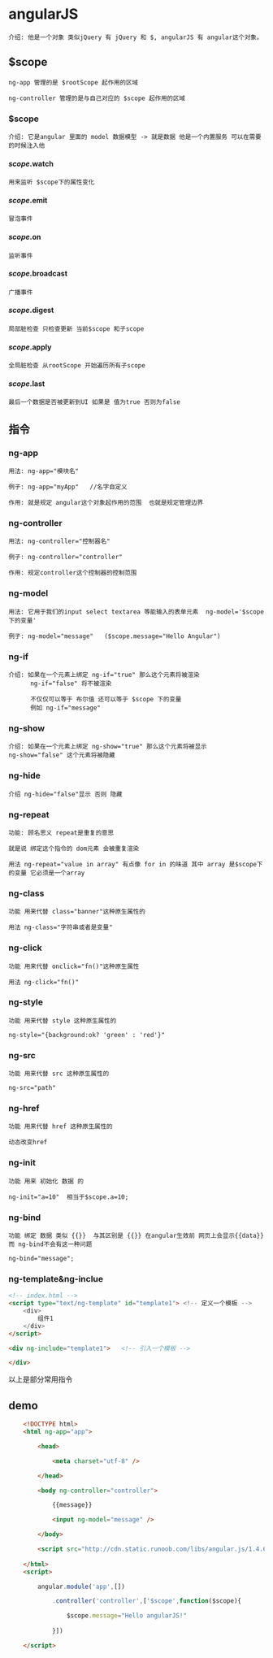 # angularJS

    介绍: 他是一个对象 类似jQuery 有 jQuery 和 $, angularJS 有 angular这个对象。

## $scope

    ng-app 管理的是 $rootScope 起作用的区域

    ng-controller 管理的是与自己对应的 $scope 起作用的区域

### $scope

    介绍: 它是angular 里面的 model 数据模型 -> 就是数据 他是一个内置服务 可以在需要的时候注入他 

#### $scope.$watch   

    用来监听 $scope下的属性变化

#### $scope.$emit

    冒泡事件

#### $scope.$on

    监听事件
    
#### $scope.$broadcast

    广播事件

#### $scope.$digest
    
    局部脏检查 只检查更新 当前$scope 和子scope

#### $scope.$apply

    全局脏检查 从rootScope 开始遍历所有子scope

#### $scope.$last

    最后一个数据是否被更新到UI 如果是 值为true 否则为false
    

## 指令

### ng-app

    用法: ng-app="模块名"

    例子: ng-app="myApp"   //名字自定义

    作用: 就是规定 angular这个对象起作用的范围  也就是规定管理边界

### ng-controller

    用法: ng-controller="控制器名"

    例子: ng-controller="controller"

    作用: 规定controller这个控制器的控制范围

### ng-model 

    用法: 它用于我们的input select textarea 等能输入的表单元素  ng-model='$scope下的变量'

    例子: ng-model="message"   ($scope.message="Hello Angular")

### ng-if

    介绍: 如果在一个元素上绑定 ng-if="true" 那么这个元素将被渲染 
          ng-if="false" 将不被渲染

          不仅仅可以等于 布尔值 还可以等于 $scope 下的变量
          例如 ng-if="message"

### ng-show

    介绍: 如果在一个元素上绑定 ng-show="true" 那么这个元素将被显示
    ng-show="false" 这个元素将被隐藏

### ng-hide

    介绍 ng-hide="false"显示 否则 隐藏

### ng-repeat

    功能: 顾名思义 repeat是重复的意思 

    就是说 绑定这个指令的 dom元素 会被重复渲染

    用法 ng-repeat="value in array" 有点像 for in 的味道 其中 array 是$scope下的变量 它必须是一个array

### ng-class

    功能 用来代替 class="banner"这种原生属性的

    用法 ng-class="字符串或者是变量"

### ng-click

    功能 用来代替 onclick="fn()"这种原生属性

    用法 ng-click="fn()"

### ng-style

    功能 用来代替 style 这种原生属性的

    ng-style="{background:ok? 'green' : 'red'}"

### ng-src

    功能 用来代替 src 这种原生属性的

    ng-src="path"

### ng-href

    功能 用来代替 href 这种原生属性的

    动态改变href

### ng-init

    功能 用来 初始化 数据 的

    ng-init="a=10"  相当于$scope.a=10;

### ng-bind

    功能 绑定 数据 类似 {{}}  与其区别是 {{}} 在angular生效前 网页上会显示{{data}} 而 ng-bind不会有这一种问题

    ng-bind="message";

### ng-template&ng-inclue
```html
<!-- index.html -->
<script type="text/ng-template" id="template1"> <!-- 定义一个模板 -->
    <div>
        组件1
    </div>
</script>

<div ng-include="template1">   <!-- 引入一个模板 -->

</div>
```

以上是部分常用指令

## demo
```html
    <!DOCTYPE html>
    <html ng-app="app">

        <head>

            <meta charset="utf-8" />

        </head>

        <body ng-controller="controller">

            {{message}}

            <input ng-model="message" />

        </body>

        <script src="http://cdn.static.runoob.com/libs/angular.js/1.4.6/angular.min.js"></script>
    
    </html>
    <script>

        angular.module('app',[])

            .controller('controller',['$scope',function($scope){

                $scope.message="Hello angularJS!"
                
            }])

    </script>
```